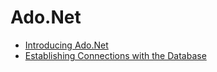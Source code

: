 # Ado.Net

- [Introducing Ado.Net](https://github.com/KiraDiShira/Ado/blob/master/AdoDisconnected/Readme.md#introducing-adonet)
- [Establishing Connections with the Database]()
